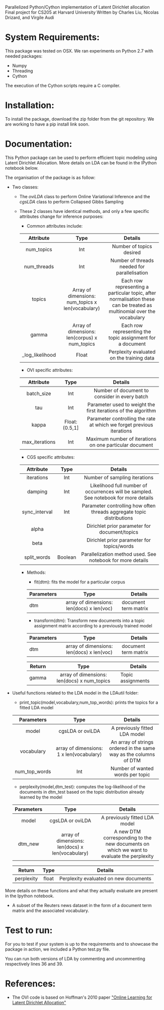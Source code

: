Parallelized Python/Cython implementation of Latent Dirichlet allocation
Final project for CS205 at Harvard University
Written by Charles Liu, Nicolas Drizard, and Virgile Audi

# System Requirements:

This package was tested on OSX. We ran experiments on Python 2.7 with needed packages:

- Numpy
- Threading
- Cython

The execution of the Cython scripts require a C compiler.

# Installation:

To install the package, download the zip folder from the git repository. We are working to have a pip install link soon.

# Documentation:

This Python package can be used to perform efficient topic modeling using Latent Dirichlet Allocation. More details on LDA can be found in the IPython notebook below. 

The organisation of the package is as follow:

 - Two classes: 
    
    * The *oviLDA* class to perform Online Variational Inference and the *cgsLDA* class to perform Collapsed Gibbs Sampling
 
    * These 2 classes have identical methods, and only a few specific attributes change for inference purposes:
 
        - Common attributes include:
        
       |    Attribute    |                        Type                       |                                                        Details                                                        |
       |:---------------:|:-------------------------------------------------:|:---------------------------------------------------------------------------------------------------------------------:|
       |    num_topics   |                        Int                        |                                                Number of topics desired                                               |
       |   num_threads   |                        Int                        |                                      Number of threads needed for parallelisation                                     |
       |      topics     | Array of dimensions: num_topics x len(vocabulary) | Each row representing a particular topic, after normalisation these can be treated as multinomial over the vocabulary |
       |      gamma      |   Array of dimensions: len(corpus) x num_topics   |                               Each row representing the topic assignment for a document                               |
       | _log_likelihood |                       Float                       |                                       Perplexity evaluated on the training data                                       |
        
        - OVI specific attributes:
        
        |    Attribute   |      Type      |                                Details                                |
        |:--------------:|:--------------:|:---------------------------------------------------------------------:|
        |   batch_size   |       Int      |             Number of document to consider in every batch             |
        |       tau      |       Int      |    Parameter used to weight the first iterations of the algorithm     |
        |      kappa     | Float: (0.5,1] | Parameter controlling the rate at which we forget previous iterations |
        | max_iterations |       Int      |        Maximum number of iterations on one particular document        |
        
        - CGS specific attributes:
        
        |   Attribute   |   Type  |                                       Details                                        |
        |:-------------:|:-------:|:------------------------------------------------------------------------------------:|
        |   iterations  |   Int   |                          Number of sampling iterations                               |
        |    damping    |   Int   | Likelihood full number of occurrences will be sampled. See notebook for more details |
        | sync_interval |   Int   |      Parameter controlling how often threads aggregate topic distributions           |
        |     alpha     |         |                     Dirichlet prior parameter for document/topics                    |
        |      beta     |         |                      Dirichlet prior parameter for topics/words                      |
        |  split_words  | Boolean |            Parallelization method used. See notebook for more details                |
        
        - Methods:
        
            * fit(dtm): fits the model for a particular corpus
            
            | Parameters |                    Type                   |        Details       |
            |------------|:-----------------------------------------:|----------------------|
            |     dtm    | array of dimensions: len(docs) x len(voc) | document term matrix |
           
            * transform(dtm): Transform new documents into a topic assignment matrix according to a previously trained model
            
            | Parameters |                    Type                   |        Details       |
            |------------|:-----------------------------------------:|----------------------|
            |     dtm    | array of dimensions: len(docs) x len(voc) | document term matrix |
            
            |   Return  |                     Type                    |        Details       |
            |-----------|:-------------------------------------------:|----------------------|
            |   gamma   | array of dimensions: len(docs) x num_topics |  Topic assignments   |
        
    
 -  Useful functions related to the LDA model in the LDAutil folder:
    
    * print_topic(model,vocabulary,num_top_words): prints the topics for a fitted LDA model
    
    |   Parameters  |                   Type                   |                              Details                              |
    |:-------------:|:----------------------------------------:|:-----------------------------------------------------------------:|
    |     model     |             cgsLDA or oviLDA             |                   A previously fitted LDA model                   |
    |   vocabulary  | array of dimensions: 1 x len(vocabulary) | An array of strings ordered in the same way as the columns of DTM |
    | num_top_words |                    Int                   |                  Number of wanted words per topic                 |
    
    * perplexity(model,dtm_test): computes the log-likelihood of the documents in dtm_test based on the
    topic distribution already learned by the model
    
    | Parameters |                       Type                       |                                          Details                                         |
    |:----------:|:------------------------------------------------:|:----------------------------------------------------------------------------------------:|
    |    model   |                 cgsLDA or oviLDA                 |                               A previously fitted LDA model                              |
    |   dtm_new  | array of dimensions: len(docs) x len(vocabulary) | A new DTM corresponding to the new documents on which we want to evaluate the perplexity |

    |   Return   |  Type |                Details                |
    |:----------:|:-----:|:-------------------------------------:| 
    | perplexity | float | Perplexity evaluated on new documents |

More details on these functions and what they actually evaluate are present in the Ipython notebook.
    
 - A subset of the Reuters news dataset in the form of a document term matrix and the associated vocabulary.
    

# Test to run:

For you to test if your system is up to the requirements and to showcase the package in action, we included a Python test.py file.

You can run both versions of LDA by commenting and uncommenting respectively lines 36 and 39.

# References:

- The OVI code is based on Hoffman's 2010 paper ["Online Learning for Latent Dirichlet Allocation"](https://www.cs.princeton.edu/~blei/papers/HoffmanBleiBach2010b.pdf)
